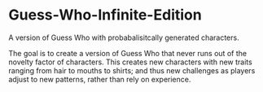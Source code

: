 # Guess-Who-Infinite-Edition

A version of Guess Who with probabalisitcally generated characters.

The goal is to create a version of Guess Who that never runs out of the novelty factor of characters. 
This creates new characters with new traits ranging from hair to mouths to shirts;
and thus new challenges as players adjust to new patterns,
rather than rely on experience.


